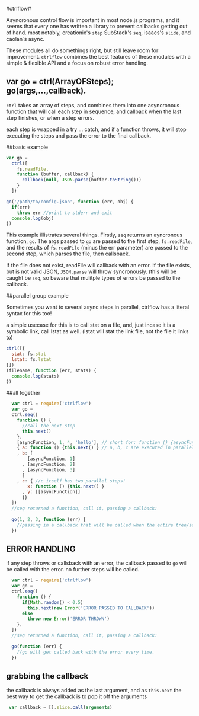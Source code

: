 #ctrlflow#

Asyncronous control flow is important in most node.js programs, 
and it seems that every one has written a library to prevent callbacks getting out of hand. 
most notably, creationix's `step` SubStack's `seq`, isaacs's `slide`, and caolan`s async.

These modules all do somethings right, but still leave room for improvement.
`ctrlflow` combines the best features of these modules with a simple & flexible API and a 
focus on robust error handling.

## var go = ctrl(ArrayOFSteps); go(args,...,callback).

`ctrl` takes an array of steps, and combines them into one asyncronous function that will call 
each step in sequence, and callback when the last step finishes, or when a step errors.

each step is wrapped in a try ... catch, and if a function throws, 
it will stop executing the steps and pass the error to the final callback.

##basic example

``` js
var go = 
  ctrl([
    fs.readFile,
    function (buffer, callback) {
      callback(null, JSON.parse(buffer.toString()))
    }
  ])

go('/path/to/config.json', function (err, obj) {
  if(err)
    throw err //print to stderr and exit
  console.log(obj)
})
```

This example illistrates several things. 
Firstly, `seq` returns an ayncronous function, `go`.
The args passed to `go` are passed to the first step, `fs.readFile`, 
and the results of `fs.readFile` (minus the err parameter) are passed to the second step, 
which parses the file, then callsback.

If the file does not exist, readFile will callback with an error. 
If the file exists, but is not valid JSON, `JSON.parse` will throw syncronously. 
(this will be caught be `seq`, so beware that mulitple types of errors be passed to the callback.

##parallel group example

Sometimes you want to several async steps in parallel, ctrlflow has a literal syntax for this too!

a simple usecase for this is to call stat on a file, and, just incase it is a symbolic link, 
call lstat as well. (lstat will stat the link file, not the file it links to)

``` js
ctrl([{
  stat: fs.stat
  lstat: fs.lstat
}])
(filename, function (err, stats) {
  console.log(stats)
})  

```

##all together

``` js
  var ctrl = require('ctrlflow')
  var go = 
  ctrl.seq([
    function () {
      //call the next step
      this.next()
    },
    [asyncFunction, 1, 4, 'hello'], // short for: function () {asyncFunction(1, 4, 'hello', this.next)}
    { a: function () {this.next() } // a, b, c are executed in parallel
    , b: [
        [asyncFunction, 1]
      , [asyncFunction, 2]
      , [asyncFunction, 3] 
      ]
    , c: { //c itself has two parallel steps!
        x: function () {this.next() } 
      , y: [[asyncFunction]]
      }}
  ])
  //seq returned a function, call it, passing a callback:
  
  go(1, 2, 3, function (err) {
    //passing in a callback that will be called when the entire tree/sequence is complete
  })

```

## ERROR HANDLING

if any step throws or callsback with an error, 
the callback passed to `go` will be called with the error.
no further steps will be called.


``` js
  var ctrl = require('ctrlflow')
  var go = 
  ctrl.seq([
    function () {
      if(Math.random() < 0.5)
        this.next(new Error('ERROR PASSED TO CALLBACK'))
      else
        throw new Error('ERROR THROWN')
    },
  ])
  //seq returned a function, call it, passing a callback:
  
  go(function (err) {
    //go will get called back with the error every time.
  })

```

## grabbing the callback

the callback is always added as the last argument, and as `this.next`
the best way to get the callback is to pop it off the arguments 

``` js
 var callback = [].slice.call(arguments)
```

